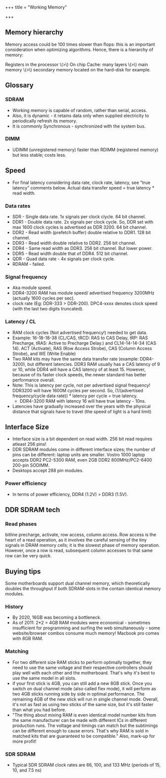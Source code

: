 +++
title = "Working Memory"

+++

## Memory hierarchy
Memory access could be 100 times slower than flops: this is an important consideration when optimizing algorithms. Hence, there is a hierarchy of memory:

Registers in the processor \\(>\\) On chip Cache: many layers \\(>\\) main memory \\(>\\) secondary memory located on the hard-disk for example.

## Glossary
### SDRAM
- Working memory is capable of random, rather than serial, access. 
- Also, it is dynamic - it retains data only when supplied electricity to periodically refresh its memory. 
- It is commonly Synchronous - synchronized with the system bus.

### DIMM
- UDIMM (unregistered memory) faster than RDIMM (registered memory) but less stable; costs less.


## Speed
- For final latency considering data rate, clock rate, latency, see "true latency" comments below. Actual data transfer speed  = true latency * read width.

### Data rates
- SDR - Single data rate. 1x signals per clock clycle. 64 bit channel.
- DDR1 - Double data rate. 2x signals per clock cycle. So, DDR set with max 1600 clock cycles is advertised as DDR 3200. 64 bit channel.
- DDR2 - Read width (prefetch buffer) double relative to DDR1. 128 bit channel.
- DDR3 - Read width double relative to DDR2. 256 bit channel. 
- DDR4 - Same read width as DDR3. 256 bit channel. But lower power.
- DDR5 - Read width double that of DDR4. 512 bit channel.
- QDR - Quad data rate - 4x signals per clock cycle.
- RDRAM - failed.

### Signal frequency
- Aka module speed.
- DDR4-3200 RAM has module speed/ advertised frequency 3200MHz (actually 1600 cycles per sec).
- clock rate (Eg: DDR-333 > DDR-200). DPC4-xxxx denotes clock speed (with the last two digits truncated).

### Latency / CL
- RAM clock cycles (Not advertised frequency!) needed to get data. 
- Example: 16-18-18-38 (CL/CAS, tRCD: RAS to CAS Delay, tRP: RAS Precharge, tRAS: Active to Precharge Delay.) and CL14-14-14-34 (CAS 14). ACT (Activate), RAS (Row Access Strobe), CAS (Column Access Strobe), and WE (Write Enable)
- Two RAM kits may have the same data transfer rate (example: DDR4-3200), but different latencies. DDR3 RAM usually has a CAS latency of 9 or 10, while DDR4 will have a CAS latency of at least 15. However, because of its faster clock speeds, the newer standard has better performance overall.
- Note: This is latency per cycle, not per advertised signal frequency! DDR3200 will have 1600M cycles per second. So, (1/(advertised frequency/cycle data rate)) * latency per cycle = true latency. 
  - DDR4-3200 RAM with latency 16 will have true latency - 10ns.
- Latencies have gradually increased over the years with the physical distance that signals have to travel (the speed of light is a hard limit)

## Interface Size
- Interface size is a bit dependent on read width. 256 bit read requires atleast 256 pins!
- DDR SDRAM modules come in different interface sizes; the number of pins can be different: laptop units are smaller. Vostro 1000 laptop accepts DDR2 PC2-5300 RAM, even 2GB DDR2 800MHz/PC2-6400 200-pin SODIMM. 
- Desktops accept 288 pin modules.


### Power efficiency
- In terms of power efficiency, DDR4 (1.2V) > DDR3 (1.5V). 


## DDR SDRAM tech

### Read phases
bitline precharge, activate, row access, column access. Row access is the heart of a read operation, as it involves the careful sensing of the tiny signals in DRAM memory cells; it is the slowest phase of memory operation. However, once a row is read, subsequent column accesses to that same row can be very quick.

## Buying tips
Some motherboards support dual channel memory, which theoretically doubles the throughput if both SDRAM-slots in the contain identical memory modules.

### History
- By 2020, 16GB was becoming a bottleneck.
- As of 2011: 2*2 = 4GB RAM modules were economical - sometimes insufficient for programming and surfing the web simultaneously - some website/browser combos consume much memory! Macbook pro comes with 8GB RAM.

### Matching
- For two different size RAM sticks to perform optimally together, they need to use the same voltage and their respective controllers should play well with each other and the motherboard. That's why it's best to use the same model in all slots. 
- if your first stick is 4GB, you can still add a new 8GB stick. Once you switch on dual channel mode (also called flex mode), it will perform as two 4GB sticks running side by side in optimal performance. The remaining 4GB of the new stick will run in single channel mode. Overall, it's not as fast as using two sticks of the same size, but it's still faster than what you had before. 
- "The thing about mixing RAM is even identical model number kits from the same manufacturer can be made with different ICs in different production runs. The voltage and timings can match but the subtimings can be different enough to cause errors. That's why RAM is sold in matched kits that are guaranteed to be compatible." Also, mark-up for more profit!

### SDR SDRAM
- Typical SDR SDRAM clock rates are 66, 100, and 133 MHz (periods of 15, 10, and 7.5 ns)